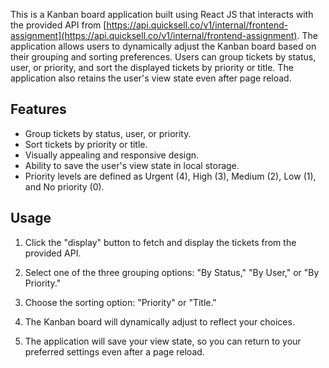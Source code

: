 This is a Kanban board application built using React JS that interacts with the provided API from [https://api.quicksell.co/v1/internal/frontend-assignment](https://api.quicksell.co/v1/internal/frontend-assignment). The application allows users to dynamically adjust the Kanban board based on their grouping and sorting preferences. Users can group tickets by status, user, or priority, and sort the displayed tickets by priority or title. The application also retains the user's view state even after page reload.

## Features

- Group tickets by status, user, or priority.
- Sort tickets by priority or title.
- Visually appealing and responsive design.
- Ability to save the user's view state in local storage.
- Priority levels are defined as Urgent (4), High (3), Medium (2), Low (1), and No priority (0).

## Usage

1. Click the "display" button to fetch and display the tickets from the provided API.

2. Select one of the three grouping options: "By Status," "By User," or "By Priority."

3. Choose the sorting option: "Priority" or "Title."

4. The Kanban board will dynamically adjust to reflect your choices.

5. The application will save your view state, so you can return to your preferred settings even after a page reload.
